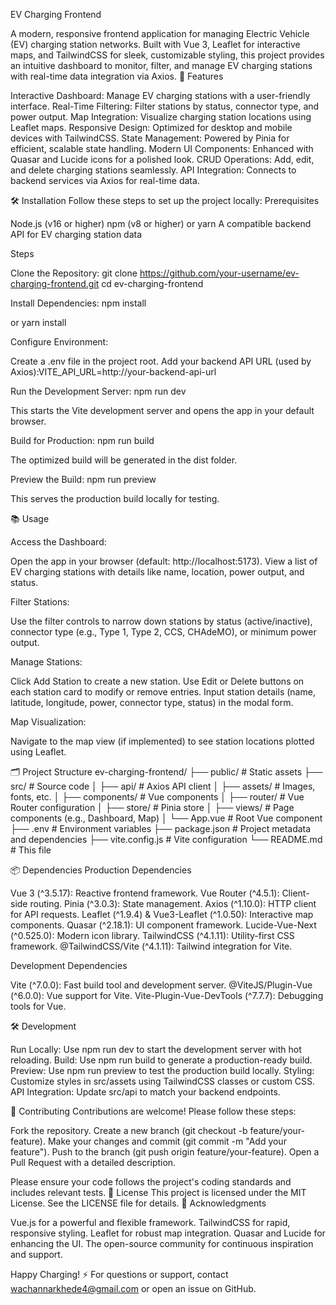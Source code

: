 EV Charging Frontend

A modern, responsive frontend application for managing Electric Vehicle (EV) charging station networks. Built with Vue 3, Leaflet for interactive maps, and TailwindCSS for sleek, customizable styling, this project provides an intuitive dashboard to monitor, filter, and manage EV charging stations with real-time data integration via Axios.
🚀 Features

Interactive Dashboard: Manage EV charging stations with a user-friendly interface.
Real-Time Filtering: Filter stations by status, connector type, and power output.
Map Integration: Visualize charging station locations using Leaflet maps.
Responsive Design: Optimized for desktop and mobile devices with TailwindCSS.
State Management: Powered by Pinia for efficient, scalable state handling.
Modern UI Components: Enhanced with Quasar and Lucide icons for a polished look.
CRUD Operations: Add, edit, and delete charging stations seamlessly.
API Integration: Connects to backend services via Axios for real-time data.

🛠️ Installation
Follow these steps to set up the project locally:
Prerequisites

Node.js (v16 or higher)
npm (v8 or higher) or yarn
A compatible backend API for EV charging station data

Steps

Clone the Repository:
git clone https://github.com/your-username/ev-charging-frontend.git
cd ev-charging-frontend


Install Dependencies:
npm install

or
yarn install


Configure Environment:

Create a .env file in the project root.
Add your backend API URL (used by Axios):VITE_API_URL=http://your-backend-api-url




Run the Development Server:
npm run dev

This starts the Vite development server and opens the app in your default browser.

Build for Production:
npm run build

The optimized build will be generated in the dist folder.

Preview the Build:
npm run preview

This serves the production build locally for testing.


📚 Usage

Access the Dashboard:

Open the app in your browser (default: http://localhost:5173).
View a list of EV charging stations with details like name, location, power output, and status.


Filter Stations:

Use the filter controls to narrow down stations by status (active/inactive), connector type (e.g., Type 1, Type 2, CCS, CHAdeMO), or minimum power output.


Manage Stations:

Click Add Station to create a new station.
Use Edit or Delete buttons on each station card to modify or remove entries.
Input station details (name, latitude, longitude, power, connector type, status) in the modal form.


Map Visualization:

Navigate to the map view (if implemented) to see station locations plotted using Leaflet.



🗂️ Project Structure
ev-charging-frontend/
├── public/                 # Static assets
├── src/                    # Source code
│   ├── api/                # Axios API client
│   ├── assets/             # Images, fonts, etc.
│   ├── components/         # Vue components
│   ├── router/             # Vue Router configuration
│   ├── store/              # Pinia store
│   ├── views/              # Page components (e.g., Dashboard, Map)
│   └── App.vue             # Root Vue component
├── .env                    # Environment variables
├── package.json            # Project metadata and dependencies
├── vite.config.js          # Vite configuration
└── README.md               # This file

📦 Dependencies
Production Dependencies

Vue 3 (^3.5.17): Reactive frontend framework.
Vue Router (^4.5.1): Client-side routing.
Pinia (^3.0.3): State management.
Axios (^1.10.0): HTTP client for API requests.
Leaflet (^1.9.4) & Vue3-Leaflet (^1.0.50): Interactive map components.
Quasar (^2.18.1): UI component framework.
Lucide-Vue-Next (^0.525.0): Modern icon library.
TailwindCSS (^4.1.11): Utility-first CSS framework.
@TailwindCSS/Vite (^4.1.11): Tailwind integration for Vite.

Development Dependencies

Vite (^7.0.0): Fast build tool and development server.
@ViteJS/Plugin-Vue (^6.0.0): Vue support for Vite.
Vite-Plugin-Vue-DevTools (^7.7.7): Debugging tools for Vue.

🛠️ Development

Run Locally: Use npm run dev to start the development server with hot reloading.
Build: Use npm run build to generate a production-ready build.
Preview: Use npm run preview to test the production build locally.
Styling: Customize styles in src/assets using TailwindCSS classes or custom CSS.
API Integration: Update src/api to match your backend endpoints.

🤝 Contributing
Contributions are welcome! Please follow these steps:

Fork the repository.
Create a new branch (git checkout -b feature/your-feature).
Make your changes and commit (git commit -m "Add your feature").
Push to the branch (git push origin feature/your-feature).
Open a Pull Request with a detailed description.

Please ensure your code follows the project's coding standards and includes relevant tests.
📜 License
This project is licensed under the MIT License. See the LICENSE file for details.
🙏 Acknowledgments

Vue.js for a powerful and flexible framework.
TailwindCSS for rapid, responsive styling.
Leaflet for robust map integration.
Quasar and Lucide for enhancing the UI.
The open-source community for continuous inspiration and support.


Happy Charging! ⚡️
For questions or support, contact wachannarkhede4@gmail.com or open an issue on GitHub.
